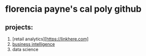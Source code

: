 # florencia payne's cal poly github
## projects:

1. [retail analytics][https://linkhere.com]
2. [business intelligence](https://github.com/flopayne/flopayne/blob/main/Project_5_6%2C_warmup_3100_ulta_quartiles.ipynb)
3. data science
